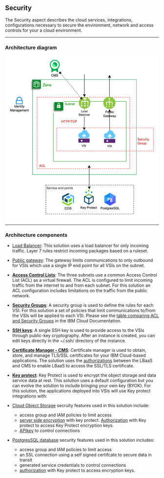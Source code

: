 ## Security 


The Security aspect describes the cloud services, integrations, configurations necessary to secure the environment, network and access controls for your a cloud environment.

---

### Architecture diagram

![Arhitecture](../imgs/security.png)

---


### Architecture components

- [Load Balancer](https://cloud.ibm.com/docs/vpc-on-classic-network?topic=vpc-on-classic-network---using-load-balancers-in-ibm-cloud-vpc&locale=en-us): This solution uses a load balancer for only incoming traffic. Layer 7 rules restrict incoming packages based on a ruleset.

- [Public gateway](https://cloud.ibm.com/docs/vpc-on-classic-network?topic=vpc-on-classic-network-about-networking-for-vpc&locale=en-us#use-a-public-gateway): The gateway limits communications to only outbound for VSIs which use a single IP end point for all VSIs on the subnet.

- **[Access Control Lists](https://cloud.ibm.com/docs/vpc-on-classic-network?topic=vpc-on-classic-network-setting-up-network-acls)**: The three subnets use a common Access Control List (ACL) as a virtual firewall. The ACL is configured to limit incoming traffic from the internet to and from each subnet. For this solution an ACL configuration includes limitations on the traffic from the public network.

- **[Security Groups](https://cloud.ibm.com/docs/vpc-on-classic-network?topic=vpc-on-classic-network-using-security-groups)**: A security group is used to define the rules for each VSI. For this solution a set of policies that limit communications to/from the VSIs will be applied to each VSI. Please see the [table comparing ACL and Security Groups](https://cloud.ibm.com/docs/vpc-on-classic-network?topic=vpc-on-classic-network-compare-security-groups-and-access-control-lists) in the IBM Cloud Documentation.

- **[SSH keys](https://cloud.ibm.com/docs/vpc-on-classic-vsi?topic=vpc-on-classic-vsi-ssh-keys)**: A single SSH key is used to provide access to the VSIs through public-key cryptography. After an instance is created, you can edit keys directly in the ~/.ssh/ directory of the instance.

- **[Certificate Manager - CMS](https://cloud.ibm.com/docs/services/certificate-manager?topic=certificate-manager-about-certificate-manager)**: Certificate manager is used to obtain, store, and manage TLS/SSL certificates for your IBM Cloud-based applications. The solution uses the [authorizations](https://cloud.ibm.com/docs/iam?topic=iam-serviceauth#create-auth) between the LBaaS and CMS to enable LBaaS to access the SSL/TLS certificate.

- **[Key protect](https://cloud.ibm.com/docs/services/key-protect?topic=key-protect-about)**: Key Protect is used to encrypt the object storage and data service data at rest. This solution uses a default configuration but you can evolve the solution to include bringing your own key (BYOK).  For this solution, the applications deployed into VSIs will use Key protect integrations with:


- [Cloud Object Storage](https://cloud.ibm.com/docs/services/key-protect?topic=key-protect-integrate-cos) secruity features used in this solution include:
  - access group and IAM policies to limit access
  - [server side encryption](https://cloud.ibm.com/docs/services/cloud-object-storage?topic=cloud-object-storage-encryption#encryption-kp) with key protect. [Authorization](https://cloud.ibm.com/docs/iam?topic=iam-serviceauth#create-auth) with Key protect to access Key Protect encryption keys.
  - [APIkey](https://cloud.ibm.com/docs/services/cloud-object-storage?topic=cloud-object-storage-service-credentials) to control connections

- [PostgresSQL database](https://cloud.ibm.com/docs/services/databases-for-postgresql?topic=cloud-databases-key-protect) security features used in this solution includes:
  - access group and IAM policies to limit access
  - an SSL connection using a self signed certifcate to secure data in transit
  - generated service credentials to control connections
  - [authorization](https://cloud.ibm.com/docs/iam?topic=iam-serviceauth#create-auth) with Key protect to access encryption keys.
  
